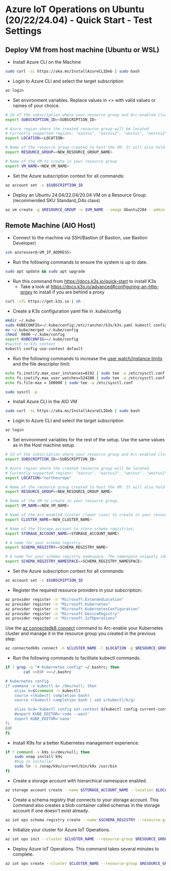 # Azure IoT Operations on Ubuntu (20/22/24.04) - Quick Start - Test Settings

## Deploy VM from host machine (Ubuntu or WSL)

* Install Azure CLI on the Machine

```bash {"id":"01J9P2GSRJCXT6MXXXQWGVCHC7"}
sudo curl -sL https://aka.ms/InstallAzureCLIDeb | sudo bash
```

* Login to Azure CLI and select the target subscription

```bash {"id":"01J9P2GSRJCXT6MXXXR04QN41S"}
az login
```

* Set environment variables. Replace values in <> with valid values or names of your choice.

```bash {"id":"01J9P2GSRJCXT6MXXXR1KRG7SW"}
# Id of the subscription where your resource group and Arc-enabled cluster will be created
export SUBSCRIPTION_ID=<SUBSCRIPTION_ID>

# Azure region where the created resource group will be located
# Currently supported regions: "eastus", "eastus2", "westus", "westus2", "westus3", "westeurope", or "northeurope"
export LOCATION=<LOCATION>

# Name of the resource group created to host the VM. It will also hold the Arc-enabled cluster and Azure IoT Operations resources
export RESOURCE_GROUP=<NEW_RESOURCE_GROUP_NAME>

# Name of the VM to create in your resource group
export VM_NAME=<NEW_VM_NAME>
```

* Set the Azure subscription context for all commands:

```bash {"id":"01J9P2GSRJCXT6MXXXR49NGRH1"}
az account set -s $SUBSCRIPTION_ID
```

* Deploy an Ubuntu 24.04/22.04/20.04 VM on a Resource Group (recommended SKU Standard_D4s class)

```bash {"id":"01J9P2GSRJCXT6MXXXR9V8GY67"}
az vm create -g $RESOURCE_GROUP -n $VM_NAME --image Ubuntu2204 --admin-username "azureuser" --generate-ssh-keys --size Standard_D4s_v3 --location $LOCATION --ssh-key-name $VM_NAME 
```

## Remote Machine (AIO Host)

* Connect to the machine via SSH/Bastion (if Bastion, use Bastion Developer)

```bash {"id":"01J9P2HAKKQQTJBJXHZG2C630T"}
ssh azureuser@<VM_IP_ADDRESS>
```

* Run the following commands to ensure the system is up to date.

```bash {"id":"01J9P2NX1C9PW880E979592EBD"}
sudo apt update && sudo apt upgrade 
```

* Run this command from https://docs.k3s.io/quick-start to install K3s
   * Take a look at https://docs.k3s.io/advanced#configuring-an-http-proxy to install if you are behind a proxy

```bash {"id":"01J9P2PSZWRZCP5KD3MHSNP0ZM"}
curl -sfL https://get.k3s.io | sh -
```

* Create a K3s configuration yaml file in .kube/config

```bash {"id":"01J9P3163GWYQVNSVK59G148M7"}
mkdir ~/.kube
sudo KUBECONFIG=~/.kube/config:/etc/rancher/k3s/k3s.yaml kubectl config view --flatten > ~/.kube/merged
mv ~/.kube/merged ~/.kube/config
chmod  0600 ~/.kube/config
export KUBECONFIG=~/.kube/config
#switch to k3s context
kubectl config use-context default
```

* Run the following commands to increase the [user watch/instance limits](https://www.suse.com/support/kb/doc/?id=000020048) and the file descriptor limit:

```bash {"id":"01J9P34K8YC7TEG9XEZ9YBPNGQ"}
echo fs.inotify.max_user_instances=8192 | sudo tee -a /etc/sysctl.conf
echo fs.inotify.max_user_watches=524288 | sudo tee -a /etc/sysctl.conf
echo fs.file-max = 100000 | sudo tee -a /etc/sysctl.conf

sudo sysctl -p
```

* Install Azure CLI in the AIO VM

```bash {"id":"01J9P2GSRJCXT6MXXXQWGVCHC7"}
sudo curl -sL https://aka.ms/InstallAzureCLIDeb | sudo bash
```

* Login to Azure CLI and select the target subscription

```bash {"id":"01J9P2GSRJCXT6MXXXR04QN41S"}
az login
```

* Set environment variables for the rest of the setup. Use the same values as in the Host machine setup.

```bash {"id":"01J9P2GSRJCXT6MXXXR1KRG7SW"}
# Id of the subscription where your resource group and Arc-enabled cluster will be created.
export SUBSCRIPTION_ID=<SUBSCRIPTION_ID>

# Azure region where the created resource group will be located.
# Currently supported regions: "eastus", "eastus2", "westus", "westus2", "westus3", "westeurope", or "northeurope".
export LOCATION="northeurope"

# Name of the resource group created to host the VM. It will also hold the Arc-enabled cluster and Azure IoT Operations resources.
export RESOURCE_GROUP=<NEW_RESOURCE_GROUP_NAME>

# Name of the VM to create in your resource group.
export VM_NAME=<NEW_VM_NAME>

# Name of the Arc-enabled cluster (lower case) to create in your resource group.
export CLUSTER_NAME=<NEW_CLUSTER_NAME>

# Name of the Storage account to store schema registries.
export STORAGE_ACCOUNT_NAME=<STORAGE_ACCOUNT_NAME>

# A name for your schema registry.
export SCHEMA_REGISTRY=<SCHEMA_REGISTRY_NAME>

# A name for your schema registry namespace. The namespace uniquely identifies a schema registry within a tenant.
export SCHEMA_REGISTRY_NAMESPACE=<SCHEMA_REGISTRY_NAMESPACE>
```

* Set the Azure subscription context for all commands:

```bash {"id":"01J9P2GSRJCXT6MXXXR49NGRH1"}
az account set -s $SUBSCRIPTION_ID
```

* Register the required resource providers in your subscription:

```bash {"id":"01J9P2GSRJCXT6MXXXR6BEKQP4"}
az provider register -n "Microsoft.ExtendedLocation"
az provider register -n "Microsoft.Kubernetes"
az provider register -n "Microsoft.KubernetesConfiguration"
az provider register -n "Microsoft.DeviceRegistry"
az provider register -n "Microsoft.IoTOperations"
```

Use the [az connectedk8 connect](https://learn.microsoft.com/en-us/cli/azure/connectedk8s#az-connectedk8s-connect) command to Arc-enable your Kubernetes cluster and manage it in the resource group you created in the previous step:

```bash {"id":"01J9P35Z635FFWQD8P07N5BARE"}
az connectedk8s connect -n $CLUSTER_NAME -l $LOCATION -g $RESOURCE_GROUP --subscription $SUBSCRIPTION_ID
```

* Run the following commands to facilitate kubectl commands.

```bash {"id":"01J9PF3XC9GYQH3R3GYQJ30158"}
if ! grep -q "# Kubernetes config" ~/.bashrc; then
        cat <<EOF >>~/.bashrc

# Kubernetes config
if command -v kubectl &> /dev/null; then
    alias k=$(command -v kubectl)
    source <(kubectl completion bash)
    source <(kubectl completion bash | sed s/kubectl/k/g)

    alias kcd='kubectl config set-context $(kubectl config current-context) --namespace '
    #export KUBE_EDITOR='code --wait'
    export KUBE_EDITOR='nano'
fi
EOF
fi
```

* Install K9s for a better Kubernetes management experience.

```bash {"id":"01J9PFDQX0AP229B4Q68ZAW13K"}
if ! command -v k9s &>/dev/null; then
    sudo snap install k9s
    #bug in installer
    sudo ln -s /snap/k9s/current/bin/k9s /usr/bin
fi
```

* Create a storage account with hierarchical namespace enabled.

```bash {"id":"01JA51QW3XX4GP71KM4HN4MSBH"}
az storage account create --name $STORAGE_ACCOUNT_NAME --location $LOCATION --resource-group $RESOURCE_GROUP --enable-hierarchical-namespace
```

* Create a schema registry that connects to your storage account. This command also creates a blob container called schemas in the storage account if one doesn't exist already.

```bash {"id":"01JA51XFSM6TB5YTYAG5YWVV61"}
az iot ops schema registry create --name $SCHEMA_REGISTRY --resource-group $RESOURCE_GROUP --registry-namespace $SCHEMA_REGISTRY_NAMESPACE --sa-resource-id $(az storage account show --name $STORAGE_ACCOUNT_NAME -o tsv --query id)
```

* Initialize your cluster for Azure IoT Operations.

```bash {"id":"01JA51HQ1R8JPM17Y7025M91GD"}
az iot ops init --cluster $CLUSTER_NAME --resource-group $RESOURCE_GROUP --sr-resource-id $(az iot ops schema registry show --name $SCHEMA_REGISTRY --resource-group $RESOURCE_GROUP -o tsv --query id)
```

* Deploy Azure IoT Operations. This command takes several minutes to complete.

```bash {"id":"01JA52Z59G5Y1JBQP8D7Y9BG7E"}
az iot ops create --cluster $CLUSTER_NAME --resource-group $RESOURCE_GROUP --name ${CLUSTER_NAME}-instance
```
